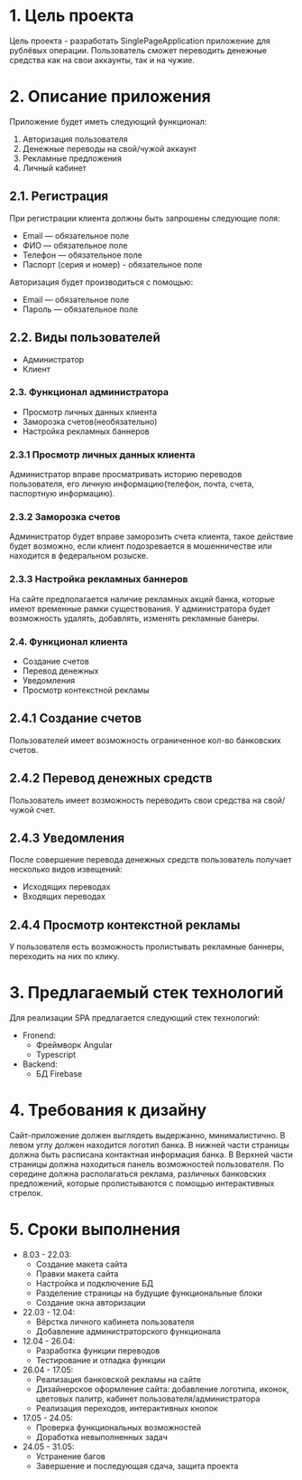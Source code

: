 # 1. Цель проекта
Цель проекта - разработать SinglePageApplication приложение для рублёвых операции. Пользователь сможет переводить денежные средства как на свои аккаунты, так и на чужие. 

# 2. Описание приложения
Приложение будет иметь следующий функционал:

1. Авторизация пользователя
2. Денежные переводы на свой/чужой аккаунт
3. Рекламные предложения
4. Личный кабинет

## 2.1. Регистрация
При регистрации клиента должны быть запрошены
следующие поля:

* Email — обязательное поле
* ФИО — обязательное поле
* Телефон — обязательное поле
* Паспорт (серия и номер) - обязательное поле

Авторизация будет производиться с помощью:

* Email — обязательное поле
* Пароль — обязательное поле

## 2.2. Виды пользователей

- Администратор
- Клиент


### 2.3. Функционал администратора

- Просмотр личных данных клиента
- Заморозка счетов(необязательно)
- Настройка рекламных баннеров

### 2.3.1 Просмотр личных данных клиента

Администратор вправе просматривать историю переводов пользователя, его личную информацию(телефон, почта, счета, паспортную информацию).

### 2.3.2 Заморозка счетов

Администратор будет вправе заморозить счета клиента, такое действие будет возможно, если клиент подозревается в мошенничестве или находится в федеральном розыске.

### 2.3.3 Настройка рекламных баннеров

На сайте предполагается наличие рекламных акций банка, которые имеют временные рамки существования. У администратора будет возможность удалять, добавлять, изменять рекламные банеры.

### 2.4. Функционал клиента

- Создание счетов
- Перевод денежных 
- Уведомления
- Просмотр контекстной рекламы

## 2.4.1 Создание счетов

Пользователей имеет возможность ограниченное кол-во банковских счетов.

## 2.4.2 Перевод денежных средств

Пользователь имеет возможность переводить свои средства на свой/чужой счет.

## 2.4.3 Уведомления 
После совершение перевода денежных средств пользователь получает несколько видов извещений:

* Исходящих переводах
* Входящих переводах

## 2.4.4 Просмотр контекстной рекламы

У пользователя есть возможность пролистывать рекламные баннеры, переходить на них по клику.

# 3. Предлагаемый стек технологий

Для реализации SPA предлагается следующий стек технологий:

* Fronend:
    - Фреймворк Angular
    - Typescript
* Backend:
    - БД Firebase

# 4. Требования к дизайну
Сайт-приложение должен выглядеть выдержанно, минималистично. В левом углу должен находится логотип банка. В нижней части страницы должна быть расписана контактная информация банка. В Верхней части страницы должна находиться панель возможностей пользователя. По середине должна располагаться реклама, различных банковских предложений, которые пролистываются с помощью интерактивных стрелок. 

# 5. Сроки выполнения

* 8.03 - 22.03:
    - Создание макета сайта
    - Правки макета сайта
    - Настройка и подключение БД
    - Разделение страницы на будущие функциональные блоки
    - Создание окна авторизации
* 22.03 - 12.04:
    - Вёрстка личного кабинета пользователя
    - Добавление администраторского функционала
* 12.04 - 26.04: 
    - Разработка функции переводов
    - Тестирование и отладка функции 
* 26.04 - 17.05:
    - Реализация банковской рекламы на сайте
    - Дизайнерское оформление сайта: добавление логотипа, иконок, цветовых палитр, кабинет пользователя/администратора
    - Реализация переходов, интерактивных кнопок
* 17.05 - 24.05:
    - Проверка функциональных возможностей 
    - Доработка невыполненных задач
* 24.05 - 31.05:
    - Устранение багов
    - Завершение и последующая сдача, защита проекта
